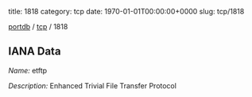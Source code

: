 title: 1818
category: tcp
date: 1970-01-01T00:00:00+0000
slug: tcp/1818

[portdb](/) / [tcp](/category/tcp.html) / 1818


## IANA Data

_Name:_ etftp

_Description:_ Enhanced Trivial File Transfer Protocol

